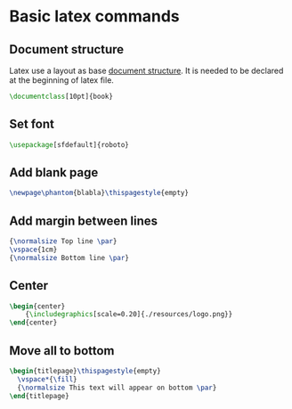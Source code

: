 # Basic latex commands

## Document structure

Latex use a layout as base [document structure](https://en.wikibooks.org/wiki/LaTeX/Document_Structure).
It is needed to be declared at the beginning of latex file.

```latex
\documentclass[10pt]{book}
```

## Set font

```latex
\usepackage[sfdefault]{roboto}
```

## Add blank page

```latex
\newpage\phantom{blabla}\thispagestyle{empty}
```

## Add margin between lines

```latex
{\normalsize Top line \par}
\vspace{1cm}
{\normalsize Bottom line \par}
```

## Center

```latex
\begin{center}
    {\includegraphics[scale=0.20]{./resources/logo.png}}
\end{center}
```

## Move all to bottom

```latex
\begin{titlepage}\thispagestyle{empty}
  \vspace*{\fill}
  {\normalsize This text will appear on bottom \par}
\end{titlepage}
```
